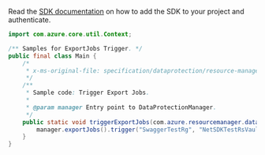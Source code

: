 Read the [SDK documentation](https://github.com/Azure/azure-sdk-for-java/blob/azure-resourcemanager-dataprotection_1.0.0-beta.1/sdk/dataprotection/azure-resourcemanager-dataprotection/README.md) on how to add the SDK to your project and authenticate.

```java
import com.azure.core.util.Context;

/** Samples for ExportJobs Trigger. */
public final class Main {
    /*
     * x-ms-original-file: specification/dataprotection/resource-manager/Microsoft.DataProtection/stable/2021-07-01/examples/JobCRUD/TriggerExportJobs.json
     */
    /**
     * Sample code: Trigger Export Jobs.
     *
     * @param manager Entry point to DataProtectionManager.
     */
    public static void triggerExportJobs(com.azure.resourcemanager.dataprotection.DataProtectionManager manager) {
        manager.exportJobs().trigger("SwaggerTestRg", "NetSDKTestRsVault", Context.NONE);
    }
}
```
